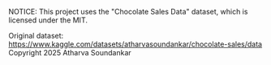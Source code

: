 NOTICE: This project uses the "Chocolate Sales Data" dataset, which is licensed under the MIT.

Original dataset: https://www.kaggle.com/datasets/atharvasoundankar/chocolate-sales/data
Copyright 2025 Atharva Soundankar
